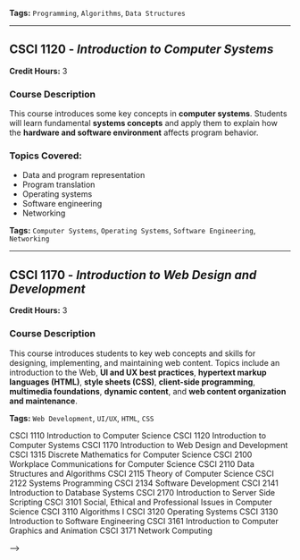 <!-- ---
date:
    created: 2024-02-07
categories:
    - Computer Science
    - Dalhousie University
tags:
    - Programming
    - Algorithms
    - Data Structures
    - Computer Systems
    - Operating Systems
    - Web Development
    - UI/UX
    - HTML
    - CSS
    - Networking
    - Software Engineering
authors:
    - Martin Ward
---

# Class Information

## CSCI 1110 - *Introduction to Computer Science*
**Credit Hours:** 3  

### Course Description
This course provides a general introduction to **computer science** and the **hardware and software** of computers. The main focus is on **programming skills** and how to apply these skills in solving a variety of problems. Algorithmic concepts and **linear data structures** are emphasized.

<!-- more -->

**Tags:** `Programming`, `Algorithms`, `Data Structures`

---

## CSCI 1120 - *Introduction to Computer Systems*
**Credit Hours:** 3  

### Course Description
This course introduces some key concepts in **computer systems**. Students will learn fundamental **systems concepts** and apply them to explain how the **hardware and software environment** affects program behavior.  

### Topics Covered:
- Data and program representation  
- Program translation  
- Operating systems  
- Software engineering  
- Networking  

<!-- more -->

**Tags:** `Computer Systems`, `Operating Systems`, `Software Engineering`, `Networking`

---

## CSCI 1170 - *Introduction to Web Design and Development*
**Credit Hours:** 3  

### Course Description
This course introduces students to key web concepts and skills for designing, implementing, and maintaining web content. Topics include an introduction to the Web, **UI and UX best practices**, **hypertext markup languages (HTML)**, **style sheets (CSS)**, **client-side programming**, **multimedia foundations**, **dynamic content**, and **web content organization and maintenance**.

<!-- more -->

**Tags:** `Web Development`, `UI/UX`, `HTML`, `CSS`







CSCI 1110   Introduction to Computer Science
CSCI 1120   Introduction to Computer Systems
CSCI 1170   Introduction to Web Design and Development
CSCI 1315   Discrete Mathematics for Computer Science
CSCI 2100   Workplace Communications for Computer Science
CSCI 2110   Data Structures and Algorithms
CSCI 2115   Theory of Computer Science
CSCI 2122   Systems Programming
CSCI 2134   Software Development
CSCI 2141   Introduction to Database Systems
CSCI 2170   Introduction to Server Side Scripting
CSCI 3101   Social, Ethical and Professional Issues in Computer Science
CSCI 3110   Algorithms I
CSCI 3120   Operating Systems
CSCI 3130   Introduction to Software Engineering
CSCI 3161   Introduction to Computer Graphics and Animation
CSCI 3171   Network Computing

 -->
